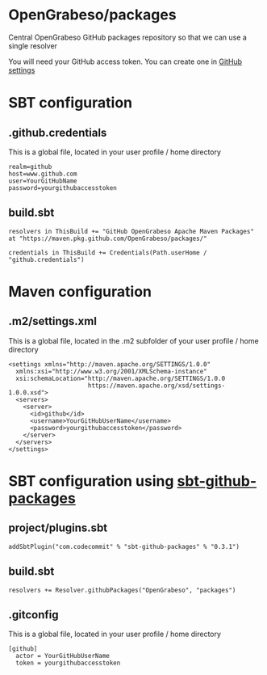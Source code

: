 # OpenGrabeso/packages

Central OpenGrabeso GitHub packages repository so that we can use a single resolver

You will need your GitHub access token. You can create one in [GitHub settings](https://github.com/settings/tokens)


SBT configuration
=================

.github.credentials
------------------------
This is a global file, located in your user profile / home directory

```
realm=github
host=www.github.com
user=YourGitHubName
password=yourgithubaccesstoken
```

build.sbt
---------

```
resolvers in ThisBuild += "GitHub OpenGrabeso Apache Maven Packages" at "https://maven.pkg.github.com/OpenGrabeso/packages/"

credentials in ThisBuild += Credentials(Path.userHome / "github.credentials")
```

Maven configuration
===================

.m2/settings.xml
----------------

This is a global file, located in the .m2 subfolder of your user profile / home directory

```
<settings xmlns="http://maven.apache.org/SETTINGS/1.0.0"
  xmlns:xsi="http://www.w3.org/2001/XMLSchema-instance"
  xsi:schemaLocation="http://maven.apache.org/SETTINGS/1.0.0
                      https://maven.apache.org/xsd/settings-1.0.0.xsd">
  <servers>
    <server>
      <id>github</id>
      <username>YourGitHubUserName</username>
      <password>yourgithubaccesstoken</password>
    </server>
  </servers>
</settings>
```


SBT configuration using [sbt-github-packages](https://github.com/djspiewak/sbt-github-packages)
===============================================================================================

project/plugins.sbt
-------------------

`addSbtPlugin("com.codecommit" % "sbt-github-packages" % "0.3.1")`

build.sbt
---------

`resolvers += Resolver.githubPackages("OpenGrabeso", "packages")`


.gitconfig 
--------------------------------------------------------------------
This is a global file, located in your user profile / home directory

```
[github]
  actor = YourGitHubUserName
  token = yourgithubaccesstoken
```


